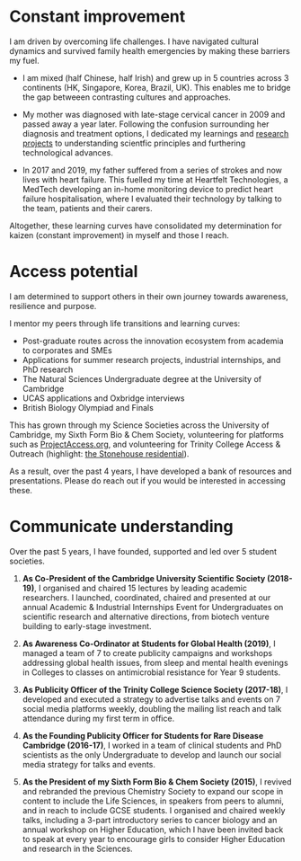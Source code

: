 # Constant improvement
I am driven by overcoming life challenges. I have navigated cultural dynamics and survived family health emergencies by making these barriers my fuel. 

* I am mixed (half Chinese, half Irish) and grew up in 5 countries across 3 continents (HK, Singapore, Korea, Brazil, UK). This enables me to bridge the gap betweeen contrasting cultures and approaches. 

* My mother was diagnosed with late-stage cervical cancer in 2009 and passed away a year later. Following the confusion surrounding her diagnosis and treatment options, I dedicated my learnings and [research projects](projects.md) to understanding scientfic principles and furthering technological advances.

* In 2017 and 2019, my father suffered from a series of strokes and now lives with heart failure. This fuelled my time at Heartfelt Technologies, a MedTech developing an in-home monitoring device to predict heart failure hospitalisation, where I evaluated their technology by talking to the team, patients and their carers.

Altogether, these learning curves have consolidated my determination for kaizen (constant improvement) in myself and those I reach.

# Access potential 

I am determined to support others in their own journey towards awareness, resilience and purpose. 

I mentor my peers through life transitions and learning curves:
* Post-graduate routes across the innovation ecosystem from academia to corporates and SMEs
* Applications for summer research projects, industrial internships, and PhD research
*	The Natural Sciences Undergraduate degree at the University of Cambridge
*	UCAS applications and Oxbridge interviews
* British Biology Olympiad and Finals

This has grown through my Science Societies across the University of Cambridge, my Sixth Form Bio & Chem Society, volunteering for platforms such as [ProjectAccess.org](https://projectaccess.org), and volunteering for Trinity College Access & Outreach (highlight: [the Stonehouse residential](https://www.trin.cam.ac.uk/news/why-volunteering-on-the-stonehouse-residential-was-the-highlight-of-my-summer/)).
 
As a result, over the past 4 years, I have developed a bank of resources and presentations. Please do reach out if you would be interested in accessing these.

# Communicate understanding
Over the past 5 years, I have founded, supported and led over 5 student societies.

1. **As Co-President of the Cambridge University Scientific Society (2018-19)**, I organised and chaired 15 lectures by leading academic researchers. I launched, coordinated, chaired and presented at our annual Academic & Industrial Internships Event for Undergraduates on scientific research and alternative directions, from biotech venture building to early-stage investment.

2. **As Awareness Co-Ordinator at Students for Global Health (2019)**, I managed a team of 7 to create publicity campaigns and workshops addressing global health issues, from sleep and mental health evenings in Colleges to classes on antimicrobial resistance for Year 9 students.

3. **As Publicity Officer of the Trinity College Science Society (2017-18)**, I developed and executed a strategy to advertise talks and events on 7 social media platforms weekly, doubling the mailing list reach and talk attendance during my first term in office.

4. **As the Founding Publicity Officer for Students for Rare Disease Cambridge (2016-17)**, I worked in a team of clinical students and PhD scientists as the only Undergraduate to develop and launch our social media strategy for talks and events.

5. **As the President of my Sixth Form Bio & Chem Society (2015)**, I revived and rebranded the previous Chemistry Society to expand our scope in content to include the Life Sciences, in speakers from peers to alumni, and in reach to include GCSE students. I organised and chaired weekly talks, including a 3-part introductory series to cancer biology and an annual workshop on Higher Education, which I have been invited back to speak at every year to encourage girls to consider Higher Education and research in the Sciences.
